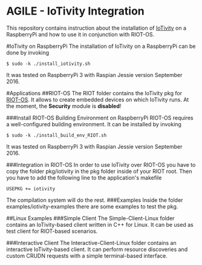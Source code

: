 AGILE - IoTivity Integration
======================

This repository contains instruction about the installation of [IoTivity] on a RaspberryPi and how to use it in conjunction with RIOT-OS.

#IoTivity on RaspberryPi
The installation of IoTivity on a RaspberryPi can be done by invoking
```
$ sudo -k ./install_iotivity.sh
```
It was tested on RaspberryPi 3 with Raspian Jessie version September 2016.

#Applications
##RIOT-OS
The RIOT folder contains the IoTivity pkg for [RIOT-OS]. It allows to create embedded devices on which IoTivity runs. At the moment, the **Security** module is **disabled**! 

###Install RIOT-OS Building Environment on RaspberryPi
RIOT-OS requires a well-configured building environment. It can be installed by invoking
```
$ sudo -k ./install_build_env_RIOT.sh
```
It was tested on RaspberryPi 3 with Raspian Jessie version September 2016.

###Integration in RIOT-OS
In order to use IoTivity over RIOT-OS you have to copy the folder pkg/iotivity in the pkg folder inside of your RIOT root. Then you have to add the following line to the application's makefile
```
USEPKG += iotivity
```
The compilation system will do the rest.
###Examples
Inside the folder examples/iotivity-examples there are some examples to test the pkg.

##Linux Examples
###Simple Client
The Simple-Client-Linux folder contains an IoTivity-based client written in C++ for Linux. It can be used as test client for RIOT-based scenarios.

###Interactive Client
The Interactive-Client-Linux folder contains an interactive IoTivity-based client. It can perform resource discoveries and custom CRUDN requests with a simple terminal-based interface.

[RIOT-OS]: https://github.com/RIOT-OS/RIOT
[IoTivity]: https://www.iotivity.org
